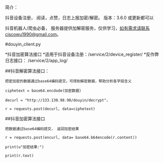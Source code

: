 简介：

抖音设备注册， 阅读，点赞，日志上报加密/解密。
版本：3.6.0 或更新都可以

抖音机器人/爬虫必备， 服务器提供加解密服务，仅供学习，如有需求请联系ciscowu1990@gmail.com。


#douyin_client.py

*抖音加密算法接口
*适用于抖音设备注册：/service/2/device_register/
*反作弊日志接口： /service/2/app_log/
  
##抖音解密算法接口：

    把密加密的数据通过base64编码提交，可得到解密数据，帮助分析各字段含义
    
    ciphetext = base64.encdode(加密数据)
    
    decurl = "http://133.130.98.90/douyin/decrypt"，
    
    r = requests.post(decurl, data=ciphetext)
    
    
##抖音加密算法接口

    把数据通过base64编码提交， 返回加密结果
    
    r = requests.post(encurl, data= base64.b64encode(r.content))
    
    print(u"加密结果:")
    
    print(r.text)
